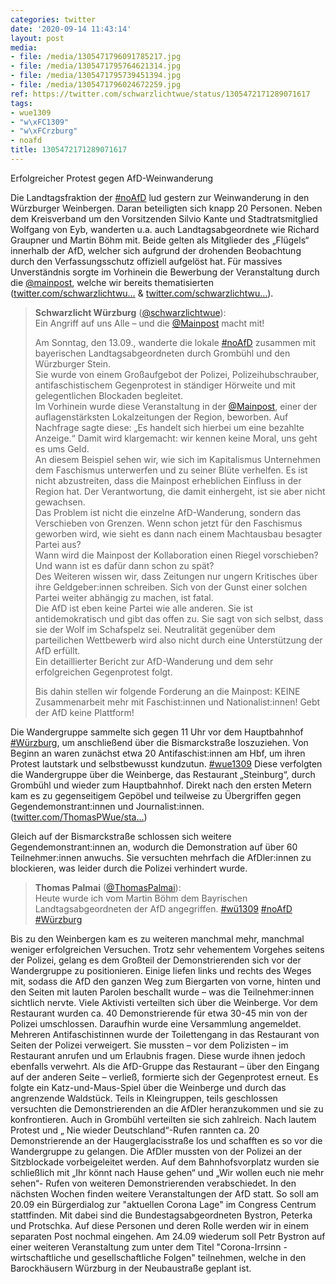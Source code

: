 ```yaml
---
categories: twitter
date: '2020-09-14 11:43:14'
layout: post
media:
- file: /media/1305471796091785217.jpg
- file: /media/1305471795764621314.jpg
- file: /media/1305471795739451394.jpg
- file: /media/1305471796024672259.jpg
ref: https://twitter.com/schwarzlichtwue/status/1305472171289071617
tags:
- wue1309
- "w\xFC1309"
- "w\xFCrzburg"
- noafd
title: 1305472171289071617
---
```

Erfolgreicher Protest gegen AfD-Weinwanderung



Die Landtagsfraktion der [#noAfD](/t/noafd) lud gestern zur Weinwanderung in den Würzburger Weinbergen. Daran beteiligten sich knapp 20 Personen. Neben dem Kreisverband um den Vorsitzenden Silvio Kante und Stadtratsmitglied Wolfgang von Eyb,  wanderten u.a. auch Landtagsabgeordnete wie Richard Graupner und Martin Böhm mit. Beide gelten als Mitglieder des „Flügels“ innerhalb der AfD, welcher sich aufgrund der drohenden Beobachtung durch den Verfassungsschutz offiziell aufgelöst hat.
Für massives Unverständnis sorgte im Vorhinein die Bewerbung der Veranstaltung durch die [@mainpost](https://twitter.com/mainpost), welche wir bereits thematisierten ([twitter.com/schwarzlichtwu…](https://twitter.com/schwarzlichtwue/status/1305140741392531456) &amp; [twitter.com/schwarzlichtwu…](https://twitter.com/schwarzlichtwue/status/1305140741392531456)).
> <b>Schwarzlicht Würzburg</b> ([@schwarzlichtwue](https://twitter.com/schwarzlichtwue)):  
>Ein Angriff auf uns Alle – und die [@Mainpost](https://twitter.com/Mainpost) macht mit!  
>  
>Am Sonntag, den 13.09., wanderte die lokale [#noAfD](/t/noafd) zusammen mit bayerischen Landtagsabgeordneten durch Grombühl und den Würzburger Stein.   
>Sie wurde von einem Großaufgebot der Polizei, Polizeihubschrauber, antifaschistischem Gegenprotest in ständiger Hörweite und mit gelegentlichen Blockaden begleitet.  
>Im Vorhinein wurde diese Veranstaltung in der [@Mainpost](https://twitter.com/Mainpost), einer der auflagenstärksten Lokalzeitungen der Region, beworben. Auf Nachfrage sagte diese: „Es handelt sich hierbei um eine bezahlte Anzeige.“ Damit wird klargemacht: wir kennen keine Moral, uns geht es ums Geld.  
>An diesem Beispiel sehen wir, wie sich im Kapitalismus Unternehmen dem Faschismus unterwerfen und zu seiner Blüte verhelfen. Es ist nicht abzustreiten, dass die Mainpost erheblichen Einfluss in der Region hat. Der Verantwortung, die damit einhergeht, ist sie aber nicht gewachsen.  
>Das Problem ist nicht die einzelne AfD-Wanderung, sondern das Verschieben von Grenzen. Wenn schon jetzt für den Faschismus geworben wird, wie sieht es dann nach einem Machtausbau besagter Partei aus?  
>Wann wird die Mainpost der Kollaboration einen Riegel vorschieben? Und wann ist es dafür dann schon zu spät?  
>Des Weiteren wissen wir, dass Zeitungen nur ungern Kritisches über ihre Geldgeber:innen schreiben. Sich von der Gunst einer solchen Partei weiter abhängig zu machen, ist fatal.  
>Die AfD ist eben keine Partei wie alle anderen. Sie ist antidemokratisch und gibt das offen zu. Sie sagt von sich selbst, dass sie der Wolf im Schafspelz sei. Neutralität gegenüber dem parteilichen Wettbewerb wird also nicht durch eine Unterstützung der AfD erfüllt.  
>Ein detaillierter Bericht zur AfD-Wanderung und dem sehr erfolgreichen Gegenprotest folgt.  
>  
>Bis dahin stellen wir folgende Forderung an die Mainpost: KEINE Zusammenarbeit mehr mit Faschist:innen und Nationalist:innen! Gebt der AfD keine Plattform!  


Die Wandergruppe sammelte sich gegen 11 Uhr vor dem Hauptbahnhof [#Würzburg](/t/würzburg), um anschließend über die Bismarckstraße loszuziehen. Von Beginn an waren zunächst etwa 20 Antifaschist:innen am Hbf, um ihren Protest lautstark und selbstbewusst kundzutun.  [#wue1309](/t/wue1309)
Diese verfolgten die Wandergruppe über die Weinberge, das Restaurant „Steinburg“, durch Grombühl und wieder zum Hauptbahnhof. Direkt nach den ersten Metern kam es zu gegenseitigem Gepöbel und teilweise zu Übergriffen gegen Gegendemonstrant:innen und Journalist:innen.
([twitter.com/ThomasPWue/sta…](https://twitter.com/ThomasPWue/status/1305162962773192704?s=19)) 

Gleich auf der Bismarckstraße schlossen sich weitere Gegendemonstrant:innen an, wodurch die Demonstration auf über 60 Teilnehmer:innen anwuchs. Sie versuchten mehrfach die AfDler:innen zu blockieren, was leider durch die Polizei verhindert wurde.
> <b>Thomas Palmai</b> ([@ThomasPalmai](https://twitter.com/ThomasPalmai)):  
>Heute wurde ich vom Martin Böhm dem Bayrischen Landtagsabgeordneten der AfD angegriffen. [#wü1309](/t/wü1309) [#noAfD](/t/noafd) [#Würzburg](/t/würzburg)   


Bis zu den Weinbergen kam es zu weiteren manchmal mehr, manchmal weniger erfolgreichen Versuchen. Trotz sehr vehementem Vorgehes seitens der Polizei, gelang es dem Großteil der Demonstrierenden sich vor der Wandergruppe zu positionieren.
Einige liefen links und rechts des Weges mit, sodass die AfD den ganzen Weg zum Biergarten von vorne, hinten und den Seiten mit lauten Parolen beschallt wurde – was die Teilnehmer:innen sichtlich nervte.
Viele Aktivisti verteilten sich über die Weinberge. Vor dem Restaurant wurden ca. 40 Demonstrierende für etwa 30-45 min von der Polizei umschlossen. Daraufhin wurde eine Versammlung angemeldet.
Mehreren Antifaschistinnen wurde der Toilettengang in das Restaurant von Seiten der Polizei verweigert. Sie mussten – vor dem Polizisten – im Restaurant anrufen und um Erlaubnis fragen. Diese wurde ihnen jedoch ebenfalls verwehrt. Als die
AfD-Gruppe das Restaurant – über den Eingang auf der anderen Seite – verließ, formierte sich der Gegenprotest erneut. Es folgte ein Katz-und-Maus-Spiel über die Weinberge und durch das angrenzende Waldstück. Teils in Kleingruppen, teils geschlossen versuchten die Demonstrierenden an die AfDler heranzukommen und sie zu konfrontieren. Auch in Grombühl verteilten sie sich zahlreich. Nach lautem Protest und „ Nie wieder Deutschland“-Rufen rannten ca. 20 Demonstrierende an der Haugerglacisstraße los und schafften es so vor die Wandergruppe zu gelangen.
Die AfDler mussten von der Polizei an der Sitzblockade vorbeigeleitet werden. Auf dem Bahnhofsvorplatz wurden sie schließlich mit „Ihr könnt nach Hause gehen“ und „Wir wollen euch nie mehr sehen“- Rufen von weiteren Demonstrierenden verabschiedet.
In den nächsten Wochen finden weitere Veranstaltungen der AfD statt. So soll am 20.09 ein Bürgerdialog zur "aktuellen Corona Lage" im Congress Centrum stattfinden. Mit dabei sind die Bundestagsabgeordneten Bystron, Peterka und Protschka. Auf diese Personen und deren Rolle werden wir in einem separaten Post nochmal eingehen. Am 24.09 wiederum soll Petr Bystron auf einer weiteren Veranstaltung zum unter dem Titel "Corona-Irrsinn - wirtschaftliche und gesellschaftliche Folgen" teilnehmen, welche in den Barockhäusern Würzburg in der Neubaustraße geplant ist.